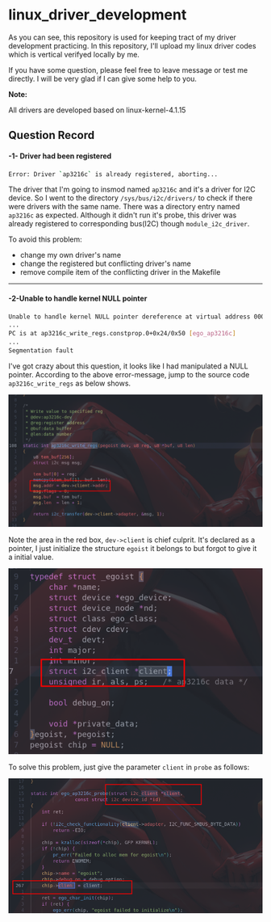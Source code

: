 # linux_driver_development
As you can see, this repository is used for keeping tract of my driver development practicing.
In this repository, I'll upload my linux driver codes which is vertical verifyed locally by me.

If you have some question, please feel free to leave message or test me directly. I will be very glad if I can give some help to you.



**Note:**

All drivers are developed based on linux-kernel-4.1.15





## Question Record

#### -1- Driver had been registered

```bash
Error: Driver `ap3216c` is already registered, aborting...
```

The driver that I'm going to insmod named `ap3216c` and it's a driver for I2C device. So I went to the directory `/sys/bus/i2c/drivers/` to check if there were drivers with the same name. There was a directory entry named `ap3216c` as expected. Although it didn't run it's probe, this driver was already registered to corresponding bus(I2C) though `module_i2c_driver`.

To avoid this problem:

- change my own driver's name
- change the registered but conflicting driver's name
- remove compile item of the conflicting driver in the Makefile

---

#### -2-Unable to handle kernel NULL pointer

```bash
Unable to handle kernel NULL pointer dereference at virtual address 00000002
...
PC is at ap3216c_write_regs.constprop.0+0x24/0x50 [ego_ap3216c]
...
Segmentation fault
```

I've got crazy about this question, it looks like I had manipulated a NULL pointer. According to the above error-message, jump to the source code `ap3216c_write_regs` as below shows.

![image-20230513183249995](README.assets/image-20230513183249995.png)

Note the area in the red box, `dev->client` is chief culprit. It's declared as a pointer,  I just initialize the structure `egoist` it belongs to but forgot to give it a initial value.

![image-20230513184253911](README.assets/image-20230513184253911.png)

To solve this problem, just give the parameter `client` in `probe` as follows:

![image-20230513184508744](README.assets/image-20230513184508744.png)















































